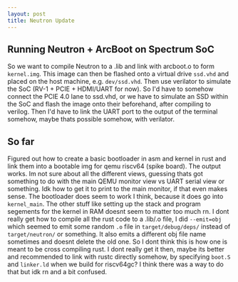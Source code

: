 ```yaml
---
layout: post
title: Neutron Update
---
```

## Running Neutron + ArcBoot on Spectrum SoC
So we want to compile Neutron to a .lib and link with arcboot.o to form `kernel.img`. This image can then be flashed onto a virtual drive `ssd.vhd` and placed on the host machine, e.g. `dev/ssd.vhd`. Then use verilator to simulate the SoC (RV-1 + PCIE + HDMI/UART for now). So I'd have to somehow connect the PCIE 4.0 lane to ssd.vhd, or we have to simulate an SSD within the SoC and flash the image onto their beforehand, after compiling to verilog. Then I'd have to link the UART port to the output of the terminal somehow, maybe thats possible somehow, with verilator.

## So far
Figured out how to create a basic bootloader in asm and kernel in rust and link them into a bootable img for qemu riscv64 (spike board). The output works. Im not sure about all the different views, guessing thats got something to do with the main QEMU monitor view vs UART serial view or something. Idk how to get it to print to the main monitor, if that even makes sense. The bootloader does seem to work I think, because it does go into `kernel_main`. The other stuff like setting up the stack and program segements for the kernel in RAM doesnt seem to matter too much rn. I dont really get how to compile all the rust code to a .lib/.o file, I did `--emit=obj` which seemed to emit some random `.o` file in `target/debug/deps/` instead of `target/neutron/` or something. It also emits a different obj file name sometimes and doesnt delete the old one. So I dont think this is how one is meant to be cross compiling rust. I dont really get it then, maybe its better and recommended to link with rustc directly somehow, by specifying `boot.S` and `linker.ld` when we build for riscv64gc? I think there was a way to do that but idk rn and a bit confused.
